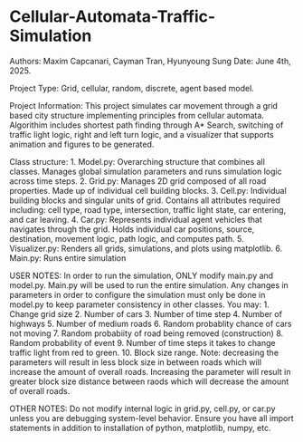 # Cellular-Automata-Traffic-Simulation

Authors: Maxim Capcanari, Cayman Tran, Hyunyoung Sung
Date: June 4th, 2025.

Project Type: Grid, cellular, random, discrete, agent based model. 

Project Information: This project simulates car movement through a grid based city structure implementing principles from cellular automata. Algorithim includes shortest path finding through A* Search, switching of traffic light logic, right and left turn logic, and a visualizer that supports animation and figures to be generated. 

Class structure: 
    1. Model.py: Overarching structure that combines all classes. Manages global simulation parameters and runs simulation logic across time steps. 
    2. Grid.py: Manages 2D grid composed of all road properties. Made up of individual cell building blocks. 
    3. Cell.py: Individual building blocks and singular units of grid. Contains all attributes required including: cell type, road type, intersection, traffic light state, car entering, and car leaving.
    4. Car.py: Represents individual agent vehicles that navigates through the grid. Holds individual car positions, source, destination, movement logic, path logic, and computes path. 
    5. Visualizer.py: Renders all grids, simulations, and plots using matplotlib. 
    6. Main.py: Runs entire simulation


USER NOTES: In order to run the simulation, ONLY modify main.py and model.py. Main.py will be used to run the entire simulation. Any changes in parameters in order to configure the simulation must only be done in model.py to keep parameter consistency in other classes. You may:
    1. Change grid size
    2. Number of cars
    3. Number of time step
    4. Number of highways
    5. Number of medium roads
    6. Random probablity chance of cars not moving 
    7. Random probabiity of road being removed (construction)
    8. Random probability of event 
    9. Number of time steps it takes to change traffic light from red to green.
    10. Block size range. Note: decreasing the parameters will result in less block size in between roads which will increase the amount of overall roads. Increasing the parameter will result in greater block size distance between raods which will decrease the amount of overall roads. 

OTHER NOTES: Do not modify internal logic in grid.py, cell.py, or car.py unless you are debugging system-level behavior. Ensure you have all import statements in addition to installation of python, matplotlib, numpy, etc.
